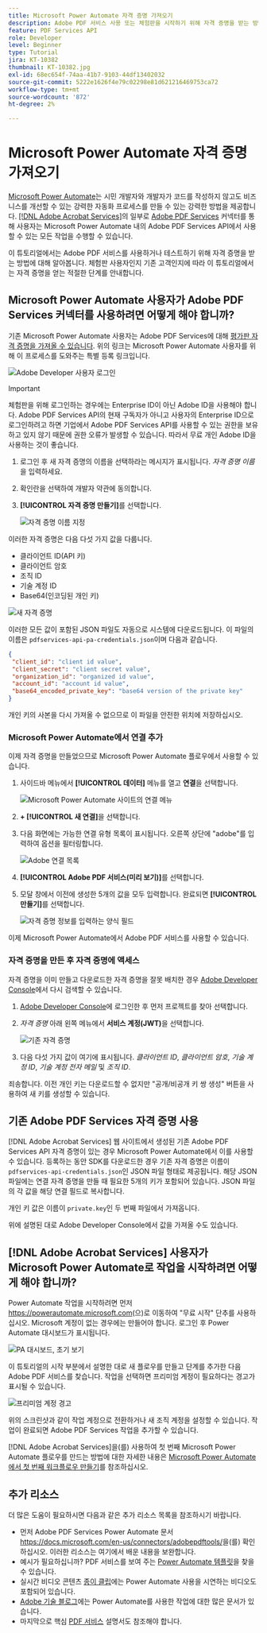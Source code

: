 ```yaml
---
title: Microsoft Power Automate 자격 증명 가져오기
description: Adobe PDF 서비스 사용 또는 체험판을 시작하기 위해 자격 증명을 받는 방법에 대해 알아봅니다
feature: PDF Services API
role: Developer
level: Beginner
type: Tutorial
jira: KT-10382
thumbnail: KT-10382.jpg
exl-id: 68ec654f-74aa-41b7-9103-44df13402032
source-git-commit: 5222e1626f4e79c02298e81d621216469753ca72
workflow-type: tm+mt
source-wordcount: '872'
ht-degree: 2%

---
```


# Microsoft Power Automate 자격 증명 가져오기

[Microsoft Power Automate](https://powerautomate.microsoft.com/ko-kr/)는 시민 개발자와 개발자가 코드를 작성하지 않고도 비즈니스를 개선할 수 있는 강력한 자동화 프로세스를 만들 수 있는 강력한 방법을 제공합니다. [[!DNL Adobe Acrobat Services]](https://developer.adobe.com/document-services)의 일부로 [Adobe PDF Services](https://us.flow.microsoft.com/en-us/connectors/shared_adobepdftools/adobe-pdf-services/) 커넥터를 통해 사용자는 Microsoft Power Automate 내의 Adobe PDF Services API에서 사용할 수 있는 모든 작업을 수행할 수 있습니다.

이 튜토리얼에서는 Adobe PDF 서비스를 사용하거나 테스트하기 위해 자격 증명을 받는 방법에 대해 알아봅니다. 체험판 사용자인지 기존 고객인지에 따라 이 튜토리얼에서는 자격 증명을 얻는 적절한 단계를 안내합니다.

## Microsoft Power Automate 사용자가 Adobe PDF Services 커넥터를 사용하려면 어떻게 해야 합니까?

기존 Microsoft Power Automate 사용자는 Adobe PDF Services에 대해 [평가판 자격 증명을 가져올 수 있습니다](https://www.adobe.com/go/powerautomate_getstarted_kr). 위의 링크는 Microsoft Power Automate 사용자를 위해 이 프로세스를 도와주는 특별 등록 링크입니다.

![Adobe Developer 사용자 로그인](assets/credentials_1.png)


>[!IMPORTANT]
> 체험판을 위해 로그인하는 경우에는 Enterprise ID이 아닌 Adobe ID을 사용해야 합니다. Adobe PDF Services API의 현재 구독자가 아니고 사용자의 Enterprise ID으로 로그인하려고 하면 기업에서 Adobe PDF Services API를 사용할 수 있는 권한을 보유하고 있지 않기 때문에 권한 오류가 발생할 수 있습니다. 따라서 무료 개인 Adobe ID을 사용하는 것이 좋습니다.
>

1. 로그인 후 새 자격 증명의 이름을 선택하라는 메시지가 표시됩니다. *자격 증명 이름*&#x200B;을 입력하세요.
1. 확인란을 선택하여 개발자 약관에 동의합니다.
1. **[!UICONTROL 자격 증명 만들기]**&#x200B;를 선택합니다.

   ![자격 증명 이름 지정](assets/credentials_2.png)

이러한 자격 증명은 다음 다섯 가지 값을 다룹니다.

* 클라이언트 ID(API 키)
* 클라이언트 암호
* 조직 ID
* 기술 계정 ID
* Base64(인코딩된 개인 키)

![새 자격 증명](assets/credentials_3.png)

이러한 모든 값이 포함된 JSON 파일도 자동으로 시스템에 다운로드됩니다. 이 파일의 이름은 `pdfservices-api-pa-credentials.json`이며 다음과 같습니다.

```json
{
 "client_id": "client id value",
 "client_secret": "client secret value",
 "organization_id": "organized id value",
 "account_id": "account id value",
 "base64_encoded_private_key": "base64 version of the private key"
}
```

개인 키의 사본을 다시 가져올 수 없으므로 이 파일을 안전한 위치에 저장하십시오.

### Microsoft Power Automate에서 연결 추가

이제 자격 증명을 만들었으므로 Microsoft Power Automate 플로우에서 사용할 수 있습니다.

1. 사이드바 메뉴에서 **[!UICONTROL 데이터]** 메뉴를 열고 **연결**&#x200B;을 선택합니다.

   ![Microsoft Power Automate 사이트의 연결 메뉴](assets/credentials_4.png)

1. **+ [!UICONTROL 새 연결]**&#x200B;을 선택합니다.

1. 다음 화면에는 가능한 연결 유형 목록이 표시됩니다. 오른쪽 상단에 &quot;adobe&quot;를 입력하여 옵션을 필터링합니다.

   ![Adobe 연결 목록](assets/credentials_5.png)

1. **[!UICONTROL Adobe PDF 서비스(미리 보기)]**&#x200B;를 선택합니다.
1. 모달 창에서 이전에 생성한 5개의 값을 모두 입력합니다. 완료되면 **[!UICONTROL 만들기]**&#x200B;를 선택합니다.

   ![자격 증명 정보를 입력하는 양식 필드](assets/credentials_6.png)

이제 Microsoft Power Automate에서 Adobe PDF 서비스를 사용할 수 있습니다.

### 자격 증명을 만든 후 자격 증명에 액세스

자격 증명을 이미 만들고 다운로드한 자격 증명을 잘못 배치한 경우 [Adobe Developer Console](https://developer.adobe.com/console)에서 다시 검색할 수 있습니다.

1. [Adobe Developer Console](https://developer.adobe.com/console)에 로그인한 후 먼저 프로젝트를 찾아 선택합니다.
1. *자격 증명* 아래 왼쪽 메뉴에서 **서비스 계정(JWT)**&#x200B;을 선택합니다.

   ![기존 자격 증명](assets/credentials_7.png)

1. 다음 다섯 가지 값이 여기에 표시됩니다. *클라이언트 ID*, *클라이언트 암호*, *기술 계정 ID*, *기술 계정 전자 메일* 및 *조직 ID*.

죄송합니다. 이전 개인 키는 다운로드할 수 없지만 &quot;공개/비공개 키 쌍 생성&quot; 버튼을 사용하여 새 키를 생성할 수 있습니다.

## 기존 Adobe PDF Services 자격 증명 사용

[!DNL Adobe Acrobat Services] 웹 사이트에서 생성된 기존 Adobe PDF Services API 자격 증명이 있는 경우 Microsoft Power Automate에서 이를 사용할 수 있습니다. 등록하는 동안 SDK를 다운로드한 경우 기존 자격 증명은 이름이 `pdfservices-api-credentials.json`인 JSON 파일 형태로 제공됩니다. 해당 JSON 파일에는 연결 자격 증명을 만들 때 필요한 5개의 키가 포함되어 있습니다. JSON 파일의 각 값을 해당 연결 필드로 복사합니다.

개인 키 값은 이름이 `private.key`인 두 번째 파일에서 가져옵니다.

위에 설명된 대로 Adobe Developer Console에서 값을 가져올 수도 있습니다.

## [!DNL Adobe Acrobat Services] 사용자가 Microsoft Power Automate로 작업을 시작하려면 어떻게 해야 합니까?

Power Automate 작업을 시작하려면 먼저 <https://powerautomate.microsoft.com>(으)로 이동하여 &quot;무료 시작&quot; 단추를 사용하십시오. Microsoft 계정이 없는 경우에는 만들어야 합니다. 로그인 후 Power Automate 대시보드가 표시됩니다.

![PA 대시보드, 초기 보기](assets/credentials_8.png)

이 튜토리얼의 시작 부분에서 설명한 대로 새 플로우를 만들고 단계를 추가한 다음 Adobe PDF 서비스를 찾습니다. 작업을 선택하면 프리미엄 계정이 필요하다는 경고가 표시될 수 있습니다.

![프리미엄 계정 경고](assets/credentials_9.png)

위의 스크린샷과 같이 작업 계정으로 전환하거나 새 조직 계정을 설정할 수 있습니다. 작업이 완료되면 Adobe PDF Services 작업을 추가할 수 있습니다.

[!DNL Adobe Acrobat Services]을(를) 사용하여 첫 번째 Microsoft Power Automate 플로우를 만드는 방법에 대한 자세한 내용은 [Microsoft Power Automate에서 첫 번째 워크플로우 만들기](https://experienceleague.adobe.com/docs/document-services/tutorials/pdfservices/create-workflow-power-automate.html)를 참조하십시오.

## 추가 리소스

더 많은 도움이 필요하시면 다음과 같은 추가 리소스 목록을 참조하시기 바랍니다.

* 먼저 Adobe PDF Services Power Automate 문서 <https://docs.microsoft.com/en-us/connectors/adobepdftools/>을(를) 확인하십시오. 이러한 리소스는 여기에서 배운 내용을 보완합니다.
* 예시가 필요하십니까? PDF 서비스를 보여 주는 [Power Automate 템플릿](https://powerautomate.microsoft.com/en-us/connectors/details/shared_adobepdftools/adobe-pdf-services/)을 찾을 수 있습니다.
* 실시간 비디오 콘텐츠 [종이 클립](https://www.youtube.com/playlist?list=PLcVEYUqU7VRe4sT-Bf8flvRz1XXUyGmtF)에는 Power Automate 사용을 시연하는 비디오도 포함되어 있습니다.
* [Adobe 기술 블로그](https://medium.com/adobetech/tagged/microsoft-power-automate)에는 Power Automate를 사용한 작업에 대한 많은 문서가 있습니다.
* 마지막으로 핵심 [PDF 서비스](https://developer.adobe.com/document-services/docs/overview/) 설명서도 참조해야 합니다.
